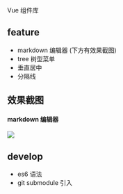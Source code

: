 Vue 组件库

## feature

 - markdown 编辑器 (下方有效果截图)
 - tree 树型菜单
 - 垂直居中
 - 分隔线

## 效果截图

#### markdown 编辑器

![](http://7xt4qm.com2.z0.glb.qiniucdn.com/chromeextension/b8debca38f8f983853b6f9ff53571dc1.png)


## develop

 - es6 语法
 - git submodule 引入
